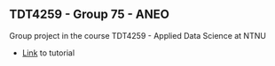 ## TDT4259 - Group 75 - ANEO

Group project in the course TDT4259 - Applied Data Science at NTNU

- [Link](https://www.youtube.com/watch?v=vV12dGe_Fho&ab_channel=RobMulla) to tutorial